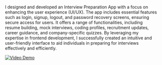 I designed and developed an Interview Preparation App with a focus on enhancing the user experience (UI/UX). The app includes essential features such as login, signup, logout, and password recovery screens, ensuring secure access for users. It offers a range of functionalities, including resume building, mock interviews, coding profiles, recruitment updates, career guidance, and company-specific quizzes. By leveraging my expertise in frontend development, I successfully created an intuitive and user-friendly interface to aid individuals in preparing for interviews effectively and efficiently.

[![Video Demo](https://img.youtube.com/vi/SgO_wfs0QiQ/0.jpg)](https://www.youtube.com/watch?v=SgO_wfs0QiQ)

